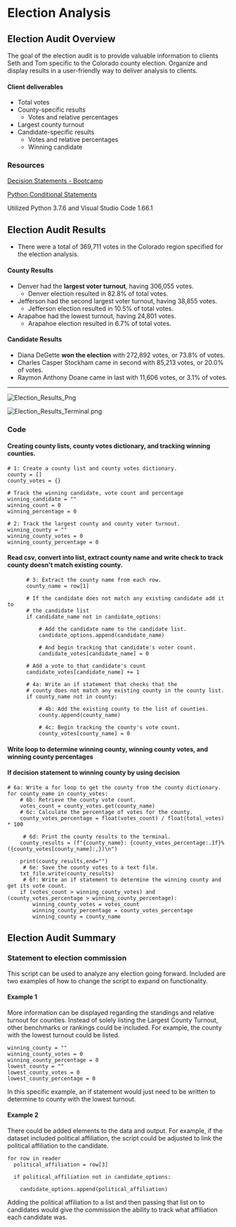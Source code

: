 # Election Analysis

## Election Audit Overview
The goal of the election audit is to provide valuable information to clients Seth and Tom specific to the Colorado county election. Organize and display results in a user-friendly way to deliver analysis to clients. 

#### Client deliverables
- Total votes
- County-specific results
  - Votes and relative percentages
- Largest county turnout
- Candidate-specific results
  - Votes and relative percentages
  - Winning candidate

### Resources
[Decision Statements - Bootcamp](https://courses.bootcampspot.com/courses/1269/pages/3-dot-2-8-decision-statements)

[Python Conditional Statements](https://www.guru99.com/if-loop-python-conditional-structures.html)

Utilized Python 3.7.6 and Visual Studio Code 1.66.1


## Election Audit Results
- There were a total of 369,711 votes in the Colorado region specified for the election analysis. 
#### County Results
- Denver had the **largest voter turnout**, having 306,055 votes.
  - Denver election resulted in 82.8% of total votes.
- Jefferson had the second largest voter turnout, having 38,855 votes.
  - Jefferson election resulted in 10.5% of total votes.
- Arapahoe had the lowest turnout, having 24,801 votes.
  - Arapahoe election resulted in 6.7% of total votes.
#### Candidate Results
- Diana DeGette **won the election** with 272,892 votes, or 73.8% of votes.
- Charles Casper Stockham came in second with 85,213 votes, or 20.0% of votes.
- Raymon Anthony Doane came in last with 11,606 votes, or 3.1% of votes.
---
![Election_Results_Png](Resources/election_analysis_txt.png)

![Election_Results_Terminal.png](Resources/election_analysis_terminal.png)



### Code



#### Creating county lists, county votes dictionary, and tracking winning counties.

    # 1: Create a county list and county votes dictionary.
    county = []
    county_votes = {}

    # Track the winning candidate, vote count and percentage
    winning_candidate = ""
    winning_count = 0
    winning_percentage = 0

    # 2: Track the largest county and county voter turnout.
    winning_county = ""
    winning_county_votes = 0
    winning_county_percentage = 0

#### Read csv, convert into list, extract county name and write check to track county doesn't match existing county.

          # 3: Extract the county name from each row.
          county_name = row[1]

          # If the candidate does not match any existing candidate add it to
          # the candidate list
          if candidate_name not in candidate_options:

              # Add the candidate name to the candidate list.
              candidate_options.append(candidate_name)

              # And begin tracking that candidate's voter count.
              candidate_votes[candidate_name] = 0

          # Add a vote to that candidate's count
          candidate_votes[candidate_name] += 1

          # 4a: Write an if statement that checks that the
          # county does not match any existing county in the county list.
          if county_name not in county:

              # 4b: Add the existing county to the list of counties.
              county.append(county_name)

              # 4c: Begin tracking the county's vote count.
              county_votes[county_name] = 0
              
#### Write loop to determine winning county, winning county votes, and winning county percentages
#### If decision statement to winning county by using decision

    # 6a: Write a for loop to get the county from the county dictionary.
    for county_name in county_votes:
        # 6b: Retrieve the county vote count.
        votes_count = county_votes.get(county_name)
        # 6c: Calculate the percentage of votes for the county.
        county_votes_percentage = float(votes_count) / float(total_votes) * 100

         # 6d: Print the county results to the terminal.
        county_results = (f"{county_name}: {county_votes_percentage:.1f}% ({county_votes[county_name]:,})\n")

        print(county_results,end="")
         # 6e: Save the county votes to a text file.
        txt_file.write(county_results)
         # 6f: Write an if statement to determine the winning county and get its vote count.
        if (votes_count > winning_county_votes) and (county_votes_percentage > winning_county_percentage):
            winning_county_votes = votes_count
            winning_county_percentage = county_votes_percentage
            winning_county = county_name

## Election Audit Summary

### Statement to election commission
This script can be used to analyze any election going forward. Included are two examples of how to change the script to expand on functionality.
#### Example 1
More information can be displayed regarding the standings and relative turnout for counties. Instead of solely listing the Largest County Turnout, other benchmarks or rankings could be included. For example, the county with the lowest turnout could be listed. 

  
    winning_county = ""
    winning_county_votes = 0
    winning_county_percentage = 0
    lowest_county = ""
    lowest_county_votes = 0
    lowest_county_percentage = 0
    
In this specific example, an if statement would just need to be written to determine to county with the lowest turnout.

#### Example 2
There could be added elements to the data and output. For example, if the dataset included political affiliation, the script could be adjusted to link the political affiliation to the candidate. 

    for row in reader
      political_affiliation = row[3]
      
      if political_affiliation not in candidate_options:
      
        candidate_options.append(political_affiliation)
        
Adding the political affiliation to a list and then passing that list on to candidates would give the commission the ability to track what affiliation each candidate was.
    
    

